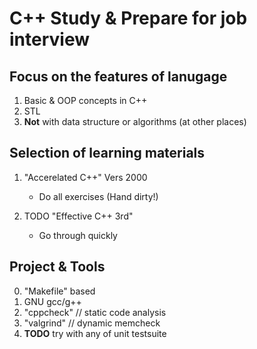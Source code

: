 # C++ Study & Prepare for job interview

## Focus on the features of lanugage
1. Basic & OOP concepts in C++
2. STL
3. **Not** with data structure or algorithms (at other places)

## Selection of learning materials
1. "Accerelated C++" Vers 2000
   - Do all exercises (Hand dirty!)
   
2. TODO "Effective C++ 3rd"
   - Go through quickly

## Project & Tools
0. "Makefile" based
1. GNU gcc/g++
2. "cppcheck" // static code analysis
3. "valgrind" // dynamic memcheck
4. **TODO** try with any of unit testsuite








   
